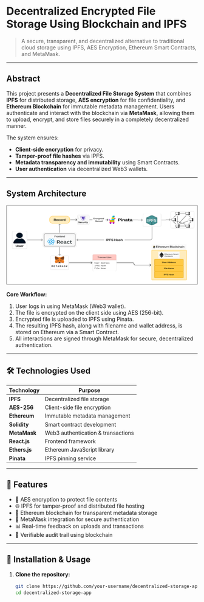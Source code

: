 # Decentralized Encrypted File Storage Using Blockchain and IPFS

> A secure, transparent, and decentralized alternative to traditional cloud storage using IPFS, AES Encryption, Ethereum Smart Contracts, and MetaMask.

---

## Abstract

This project presents a **Decentralized File Storage System** that combines **IPFS** for distributed storage, **AES encryption** for file confidentiality, and **Ethereum Blockchain** for immutable metadata management. Users authenticate and interact with the blockchain via **MetaMask**, allowing them to upload, encrypt, and store files securely in a completely decentralized manner.

The system ensures:

- **Client-side encryption** for privacy.
- **Tamper-proof file hashes** via IPFS.
- **Metadata transparency and immutability** using Smart Contracts.
- **User authentication** via decentralized Web3 wallets.

---

## System Architecture

![System Architecture](frontend/public/architecture.png)


**Core Workflow:**

1. User logs in using MetaMask (Web3 wallet).
2. The file is encrypted on the client side using AES (256-bit).
3. Encrypted file is uploaded to IPFS using Pinata.
4. The resulting IPFS hash, along with filename and wallet address, is stored on Ethereum via a Smart Contract.
5. All interactions are signed through MetaMask for secure, decentralized authentication.

---

## 🛠️ Technologies Used

| Technology    | Purpose                            |
| ------------- | ---------------------------------- |
| **IPFS**      | Decentralized file storage         |
| **AES-256**   | Client-side file encryption        |
| **Ethereum**  | Immutable metadata management      |
| **Solidity**  | Smart contract development         |
| **MetaMask**  | Web3 authentication & transactions |
| **React.js**  | Frontend framework                 |
| **Ethers.js** | Ethereum JavaScript library        |
| **Pinata**    | IPFS pinning service               |

---

## 🚀 Features

- 🔐 AES encryption to protect file contents
- 🌐 IPFS for tamper-proof and distributed file hosting
- 🔗 Ethereum blockchain for transparent metadata storage
- 👛 MetaMask integration for secure authentication
- 📊 Real-time feedback on uploads and transactions
- 📃 Verifiable audit trail using blockchain

---

## 🧪 Installation & Usage

1. **Clone the repository:**
   ```bash
   git clone https://github.com/your-username/decentralized-storage-app.git
   cd decentralized-storage-app
   ```
